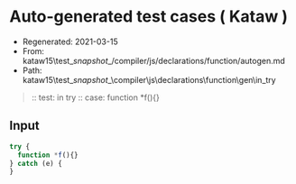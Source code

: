 # Auto-generated test cases ( Kataw )
- Regenerated: 2021-03-15
- From: kataw15\test\__snapshot__/compiler/js/declarations/function/autogen.md
- Path: kataw15\test\__snapshot__\compiler\js\declarations\function\gen\in_try
> :: test: in try
> :: case: function *f(){}
## Input

`````js
try {
  function *f(){}
} catch (e) {
}
`````
